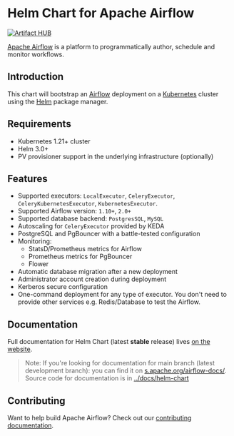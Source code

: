 <!--
 Licensed to the Apache Software Foundation (ASF) under one
 or more contributor license agreements.  See the NOTICE file
 distributed with this work for additional information
 regarding copyright ownership.  The ASF licenses this file
 to you under the Apache License, Version 2.0 (the
 "License"); you may not use this file except in compliance
 with the License.  You may obtain a copy of the License at

   http://www.apache.org/licenses/LICENSE-2.0

 Unless required by applicable law or agreed to in writing,
 software distributed under the License is distributed on an
 "AS IS" BASIS, WITHOUT WARRANTIES OR CONDITIONS OF ANY
 KIND, either express or implied.  See the License for the
 specific language governing permissions and limitations
 under the License.
 -->

# Helm Chart for Apache Airflow

[![Artifact HUB](https://img.shields.io/endpoint?url=https://artifacthub.io/badge/repository/apache-airflow)](https://artifacthub.io/packages/search?repo=apache-airflow)

[Apache Airflow](https://airflow.apache.org/) is a platform to programmatically author, schedule and monitor workflows.

## Introduction

This chart will bootstrap an [Airflow](https://airflow.apache.org) deployment on a [Kubernetes](http://kubernetes.io)
cluster using the [Helm](https://helm.sh) package manager.

## Requirements

- Kubernetes 1.21+ cluster
- Helm 3.0+
- PV provisioner support in the underlying infrastructure (optionally)

## Features

* Supported executors: ``LocalExecutor``, ``CeleryExecutor``, ``CeleryKubernetesExecutor``, ``KubernetesExecutor``.
* Supported Airflow version: ``1.10+``, ``2.0+``
* Supported database backend: ``PostgresSQL``, ``MySQL``
* Autoscaling for ``CeleryExecutor`` provided by KEDA
* PostgreSQL and PgBouncer with a battle-tested configuration
* Monitoring:
   * StatsD/Prometheus metrics for Airflow
   * Prometheus metrics for PgBouncer
   * Flower
* Automatic database migration after a new deployment
* Administrator account creation during deployment
* Kerberos secure configuration
* One-command deployment for any type of executor. You don't need to provide other services e.g. Redis/Database to test the Airflow.

## Documentation

Full documentation for Helm Chart (latest **stable** release) lives [on the website](https://airflow.apache.org/docs/helm-chart/).

> Note: If you're looking for documentation for main branch (latest development branch): you can find it on [s.apache.org/airflow-docs/](http://apache-airflow-docs.s3-website.eu-central-1.amazonaws.com/docs/helm-chart/latest/index.html).
> Source code for documentation is in [../docs/helm-chart](https://github.com/apache/airflow/tree/main/docs/helm-chart)
>

## Contributing

Want to help build Apache Airflow? Check out our [contributing documentation](https://github.com/apache/airflow/blob/main/CONTRIBUTING.rst).
